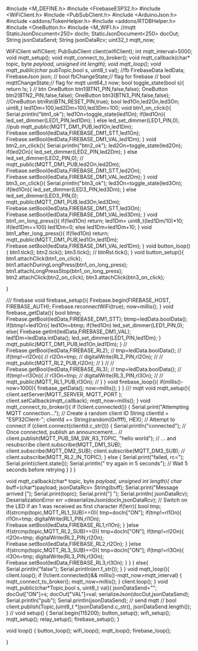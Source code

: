 #include <M_DEFINE.h>
#include <FirebaseESP32.h>
#include <WiFiClient.h>
#include <PubSubClient.h>
#include <ArduinoJson.h>
#include <addons/TokenHelper.h>
#include <addons/RTDBHelper.h>
#include <OneButton.h>
#include <M_WIFI.h>
//mqtt
StaticJsonDocument<250> docIn;
StaticJsonDocument<250> docOut;
String jsonDataSend;
String jsonDataRcv;
uint32_t mqtt_now;

WiFiClient wifiClient;
PubSubClient client(wifiClient);
int mqtt_interval=5000;
void mqtt_setup();
void mqtt_connect_to_broker();
void mqtt_callback(char* topic, byte *payload, unsigned int length);
void mqtt_loop();
void mqtt_public(char* pubTopic,bool s, uint8_t val);
//fb
FirebaseData ledData;
FirebaseJson json;
// bool fbChangeState;// flag for firebase
// bool mqttChangeState;// flag for mqtt
uint64_t now;
bool toggle_state(bool s){
  return !s;
}
// btn
OneButton btn1(BTN1_PIN,false,false);
OneButton btn2(BTN2_PIN,false,false);
OneButton btn3(BTN3_PIN,false,false);
//OneButton btnRst(BTN_RESET_PIN,true);
bool led1On,led2On,led3On;
uint8_t led1Dm=100,led2Dm=100,led3Dm=100;
void btn1_on_click(){
  Serial.println("btn1_ok");
  led1On=toggle_state(led1On);
  if(led1On){
    led_set_dimmer(LED1_PIN,led1Dm);
  } else led_set_dimmer(LED1_PIN,0);
  //pub
   mqtt_public(MQTT_DM1_PUB,led1On,led1Dm);
   Firebase.setBool(ledData,FIREBASE_DM1_STT,led1On);
   Firebase.setBool(ledData,FIREBASE_DM1_VAL,led1Dm);
}
void btn2_on_click(){
  Serial.println("btn2_ok");
  led2On=toggle_state(led2On);
   if(led2On){
    led_set_dimmer(LED2_PIN,led2Dm);
  } else led_set_dimmer(LED2_PIN,0);
  //
     mqtt_public(MQTT_DM1_PUB,led2On,led2Dm);
     Firebase.setBool(ledData,FIREBASE_DM1_STT,led2On);
     Firebase.setBool(ledData,FIREBASE_DM1_VAL,led2Dm);
}
void btn3_on_click(){
  Serial.println("btn3_ok");
  led3On=toggle_state(led3On);
   if(led1On){
  led_set_dimmer(LED3_PIN,led3Dm);
  } else led_set_dimmer(LED3_PIN,0);
    mqtt_public(MQTT_DM1_PUB,led3On,led3Dm);
   Firebase.setBool(ledData,FIREBASE_DM1_STT,led3On);
   Firebase.setBool(ledData,FIREBASE_DM1_VAL,led3Dm); 
}
void btn1_on_long_press(){
  if(!led1On) return;
  led1Dm= uint8_t(led1Dm/10)*10;
  if(led1Dm==100) led1Dm=0;
  else led1Dm=led1Dm+10;
}
void btn1_after_long_press(){
  if(!led1On) return;
  mqtt_public(MQTT_DM1_PUB,led1On,led1Dm);
  Firebase.setBool(ledData,FIREBASE_DM1_VAL,led1Dm);
}
void button_loop(){
  btn1.tick();
  btn2.tick();
  btn3.tick();
 // btnRst.tick();
}
void button_setup(){
  btn1.attachClick(btn1_on_click);
  btn1.attachDuringLongPress(btn1_on_long_press);
  btn1.attachLongPressStop(btn1_on_long_press);
  btn2.attachClick(btn2_on_click);
  btn3.attachClick(btn3_on_click);

}

/// firebase
void firebase_setup(){
  Firebase.begin(FIREBASE_HOST, FIREBASE_AUTH);
  Firebase.reconnectWiFi(true);
  now=millis();
}
void firebase_getData(){
   bool btmp;
  Firebase.getBool(ledData,FIREBASE_DM1_STT);
  btmp=ledData.boolData();
  if(btmp!=led1On){
    led1On=btmp;
    if(!led1On) led_set_dimmer(LED1_PIN,0);
    else{
      Firebase.getInt(ledData,FIREBASE_DM1_VAL);
      led1Dm=ledData.intData();
      led_set_dimmer(LED1_PIN,led1Dm);
    }
    mqtt_public(MQTT_DM1_PUB,led1On,led1Dm);
  }
 // Firebase.getBool(ledData,FIREBASE_RL2);
//   tmp=ledData.boolData();
//   if(tmp!=rl2On){
//     rl2On=tmp;
//     digitalWrite(RL2_PIN,rl2On);
//    // mqtt_public(MQTT_RL2_PUB,rl2On);
//   }
//  // Firebase.getBool(ledData,FIREBASE_RL3);
//   tmp=ledData.boolData();
//   if(tmp!=rl3On){
//     rl3On=tmp;
//     digitalWrite(RL3_PIN,rl3On);
//    // mqtt_public(MQTT_RL1_PUB,rl3On);
//   }
}
void firebase_loop(){
  if(millis()-now>1000){
    firebase_getData();
    now=millis();
  }
}
/// mqtt
void mqtt_setup(){
  client.setServer(MQTT_SERVER, MQTT_PORT );
  client.setCallback(mqtt_callback);
  mqtt_now=millis();
}
void mqtt_connect_to_broker(){
  if (!client.connected()) {
    Serial.print("Attempting MQTT connection...");
    // Create a random client ID
    String clientId = "ESP32Client-";
    clientId += String(random(0xffff), HEX);
    // Attempt to connect
    if (client.connect(clientId.c_str())) {
      Serial.println("connected");
      // Once connected, publish an announcement...
     // client.publish(MQTT_PUB_SM_SW_R3_TOPIC, "hello world");
      // ... and resubscribe
      client.subscribe(MQTT_DM1_SUB);
      client.subscribe(MQTT_DM2_SUB);
      client.subscribe(MQTT_DM3_SUB);
    //  client.subscribe(MQTT_RL2_IN_TOPIC);
    } else {
      Serial.print("failed, rc=");
      Serial.print(client.state());
      Serial.println(" try again in 5 seconds");
      // Wait 5 seconds before retrying
    }
  }
}

void mqtt_callback(char* topic, byte *payload, unsigned int length){
  char* buff=(char*)payload;
    jsonDataRcv= String(buff);
    Serial.print("Message arrived [");
    Serial.print(topic);
    Serial.print("] ");
    Serial.println( jsonDataRcv);
    DeserializationError err =deserializeJson(docIn,jsonDataRcv);
  // Switch on the LED if an 1 was received as first character
      if(!err){
        bool tmp;
          if(strcmp(topic,MQTT_RL1_SUB)==0){
             tmp=docIn["ON"];
             if(tmp!=rl1On){
              rl1On=tmp;
              digitalWrite(RL1_PIN,rl1On);
              Firebase.setBool(ledData,FIREBASE_RL1,rl1On);
             }
          }else if(strcmp(topic,MQTT_RL2_SUB)==0){
              tmp=docIn["ON"];
              if(tmp!=rl2On){
              rl2On=tmp;
              digitalWrite(RL2_PIN,rl2On);
              Firebase.setBool(ledData,FIREBASE_RL2,rl2On);
             }
           }else if(strcmp(topic,MQTT_RL3_SUB)==0){
              tmp=docIn["ON"];
              if(tmp!=rl3On){
              rl3On=tmp;
              digitalWrite(RL3_PIN,rl3On);
              Firebase.setBool(ledData,FIREBASE_RL3,rl3On);
             }
              }
    } else{
        Serial.println("false");
        Serial.println(err.f_str());
        }
}
void mqtt_loop(){
  client.loop();
    if (!client.connected()&& millis()-mqtt_now>mqtt_interval) {
        mqtt_connect_to_broker();
        mqtt_now=millis();
        }
    client.loop();
}
void mqtt_public(char*Topic,bool s, uint8_t val){
    jsonDataSend="";
    docOut["ON"]=s;
    docOut["VAL"]=val;
    serializeJson(docOut,jsonDataSend);
    Serial.println("pub");
    Serial.println(jsonDataSend);
    // send mqtt // bool
    client.publish(Topic,(uint8_t *)jsonDataSend.c_str(), jsonDataSend.length());
}
//
void setup() {
  Serial.begin(115200);
  button_setup();
  wifi_setup();
  mqtt_setup();
  relay_setup();
  firebase_setup();
}

void loop() {
  button_loop();
  wifi_loop();
  mqtt_loop();
  firebase_loop();

}